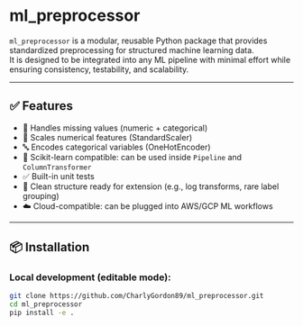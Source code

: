 # ml_preprocessor

`ml_preprocessor` is a modular, reusable Python package that provides standardized preprocessing for structured machine learning data.  
It is designed to be integrated into any ML pipeline with minimal effort while ensuring consistency, testability, and scalability.

---

## ✅ Features

- 🧼 Handles missing values (numeric + categorical)
- 🔢 Scales numerical features (StandardScaler)
- 🔤 Encodes categorical variables (OneHotEncoder)
- 🔄 Scikit-learn compatible: can be used inside `Pipeline` and `ColumnTransformer`
- ✅ Built-in unit tests
- 🧱 Clean structure ready for extension (e.g., log transforms, rare label grouping)
- ☁️ Cloud-compatible: can be plugged into AWS/GCP ML workflows

---

## 📦 Installation

### Local development (editable mode):

```bash
git clone https://github.com/CharlyGordon89/ml_preprocessor.git
cd ml_preprocessor
pip install -e .
